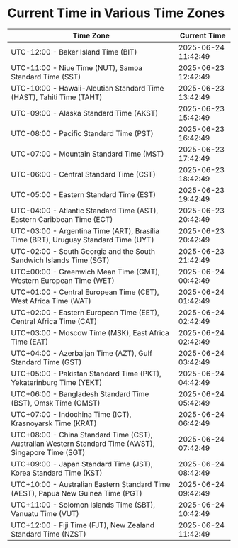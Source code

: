 # Current Time in Various Time Zones

| Time Zone | Current Time |
|-----------|--------------|
| UTC-12:00 - Baker Island Time (BIT) | 2025-06-24 11:42:49 |
| UTC-11:00 - Niue Time (NUT), Samoa Standard Time (SST) | 2025-06-23 12:42:49 |
| UTC-10:00 - Hawaii-Aleutian Standard Time (HAST), Tahiti Time (TAHT) | 2025-06-23 13:42:49 |
| UTC-09:00 - Alaska Standard Time (AKST) | 2025-06-23 15:42:49 |
| UTC-08:00 - Pacific Standard Time (PST) | 2025-06-23 16:42:49 |
| UTC-07:00 - Mountain Standard Time (MST) | 2025-06-23 17:42:49 |
| UTC-06:00 - Central Standard Time (CST) | 2025-06-23 18:42:49 |
| UTC-05:00 - Eastern Standard Time (EST) | 2025-06-23 19:42:49 |
| UTC-04:00 - Atlantic Standard Time (AST), Eastern Caribbean Time (ECT) | 2025-06-23 20:42:49 |
| UTC-03:00 - Argentina Time (ART), Brasília Time (BRT), Uruguay Standard Time (UYT) | 2025-06-23 20:42:49 |
| UTC-02:00 - South Georgia and the South Sandwich Islands Time (SGT) | 2025-06-23 21:42:49 |
| UTC±00:00 - Greenwich Mean Time (GMT), Western European Time (WET) | 2025-06-24 00:42:49 |
| UTC+01:00 - Central European Time (CET), West Africa Time (WAT) | 2025-06-24 01:42:49 |
| UTC+02:00 - Eastern European Time (EET), Central Africa Time (CAT) | 2025-06-24 02:42:49 |
| UTC+03:00 - Moscow Time (MSK), East Africa Time (EAT) | 2025-06-24 02:42:49 |
| UTC+04:00 - Azerbaijan Time (AZT), Gulf Standard Time (GST) | 2025-06-24 03:42:49 |
| UTC+05:00 - Pakistan Standard Time (PKT), Yekaterinburg Time (YEKT) | 2025-06-24 04:42:49 |
| UTC+06:00 - Bangladesh Standard Time (BST), Omsk Time (OMST) | 2025-06-24 05:42:49 |
| UTC+07:00 - Indochina Time (ICT), Krasnoyarsk Time (KRAT) | 2025-06-24 06:42:49 |
| UTC+08:00 - China Standard Time (CST), Australian Western Standard Time (AWST), Singapore Time (SGT) | 2025-06-24 07:42:49 |
| UTC+09:00 - Japan Standard Time (JST), Korea Standard Time (KST) | 2025-06-24 08:42:49 |
| UTC+10:00 - Australian Eastern Standard Time (AEST), Papua New Guinea Time (PGT) | 2025-06-24 09:42:49 |
| UTC+11:00 - Solomon Islands Time (SBT), Vanuatu Time (VUT) | 2025-06-24 10:42:49 |
| UTC+12:00 - Fiji Time (FJT), New Zealand Standard Time (NZST) | 2025-06-24 11:42:49 |
